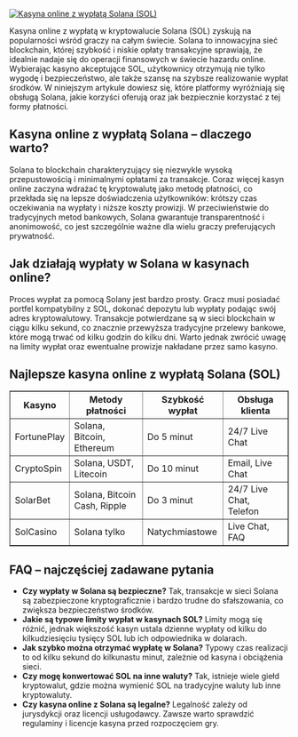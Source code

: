 [![Kasyna online z wypłatą Solana (SOL)](https://123-caf.pages.dev/gitsignup.png)](https://vrmoo.ru/Bt82HjjY)

<div>   <p>Kasyna online z wypłatą w kryptowalucie Solana (SOL) zyskują na popularności wśród graczy na całym świecie. Solana to innowacyjna sieć blockchain, której szybkość i niskie opłaty transakcyjne sprawiają, że idealnie nadaje się do operacji finansowych w świecie hazardu online. Wybierając kasyno akceptujące SOL, użytkownicy otrzymują nie tylko wygodę i bezpieczeństwo, ale także szansę na szybsze realizowanie wypłat środków. W niniejszym artykule dowiesz się, które platformy wyróżniają się obsługą Solana, jakie korzyści oferują oraz jak bezpiecznie korzystać z tej formy płatności.</p>    <h2>Kasyna online z wypłatą Solana – dlaczego warto?</h2>   <p>Solana to blockchain charakteryzujący się niezwykle wysoką przepustowością i minimalnymi opłatami za transakcje. Coraz więcej kasyn online zaczyna wdrażać tę kryptowalutę jako metodę płatności, co przekłada się na lepsze doświadczenia użytkowników: krótszy czas oczekiwania na wypłaty i niższe koszty prowizji. W przeciwieństwie do tradycyjnych metod bankowych, Solana gwarantuje transparentność i anonimowość, co jest szczególnie ważne dla wielu graczy preferujących prywatność.</p>    <h2>Jak działają wypłaty w Solana w kasynach online?</h2>   <p>Proces wypłat za pomocą Solany jest bardzo prosty. Gracz musi posiadać portfel kompatybilny z SOL, dokonać depozytu lub wypłaty podając swój adres kryptowalutowy. Transakcje potwierdzane są w sieci blockchain w ciągu kilku sekund, co znacznie przewyższa tradycyjne przelewy bankowe, które mogą trwać od kilku godzin do kilku dni. Warto jednak zwrócić uwagę na limity wypłat oraz ewentualne prowizje nakładane przez samo kasyno.</p>    <h2>Najlepsze kasyna online z wypłatą Solana (SOL)</h2>   <table border="1" cellpadding="8" cellspacing="0">     <thead>       <tr>         <th>Kasyno</th>         <th>Metody płatności</th>         <th>Szybkość wypłat</th>         <th>Obsługa klienta</th>       </tr>     </thead>     <tbody>       <tr>         <td>FortunePlay</td>         <td>Solana, Bitcoin, Ethereum</td>         <td>Do 5 minut</td>         <td>24/7 Live Chat</td>       </tr>       <tr>         <td>CryptoSpin</td>         <td>Solana, USDT, Litecoin</td>         <td>Do 10 minut</td>         <td>Email, Live Chat</td>       </tr>       <tr>         <td>SolarBet</td>         <td>Solana, Bitcoin Cash, Ripple</td>         <td>Do 3 minut</td>         <td>24/7 Live Chat, Telefon</td>       </tr>       <tr>         <td>SolCasino</td>         <td>Solana tylko</td>         <td>Natychmiastowe</td>         <td>Live Chat, FAQ</td>       </tr>     </tbody>   </table>    <h2>FAQ – najczęściej zadawane pytania</h2>   <ul>     <li><strong>Czy wypłaty w Solana są bezpieczne?</strong> Tak, transakcje w sieci Solana są zabezpieczone kryptograficznie i bardzo trudne do sfałszowania, co zwiększa bezpieczeństwo środków.</li>     <li><strong>Jakie są typowe limity wypłat w kasynach SOL?</strong> Limity mogą się różnić, jednak większość kasyn ustala dzienne wypłaty od kilku do kilkudziesięciu tysięcy SOL lub ich odpowiednika w dolarach.</li>     <li><strong>Jak szybko można otrzymać wypłatę w Solana?</strong> Typowy czas realizacji to od kilku sekund do kilkunastu minut, zależnie od kasyna i obciążenia sieci.</li>     <li><strong>Czy mogę konwertować SOL na inne waluty?</strong> Tak, istnieje wiele giełd kryptowalut, gdzie można wymienić SOL na tradycyjne waluty lub inne kryptowaluty.</li>     <li><strong>Czy kasyna online z Solana są legalne?</strong> Legalność zależy od jurysdykcji oraz licencji usługodawcy. Zawsze warto sprawdzić regulaminy i licencje kasyna przed rozpoczęciem gry.</li>   </ul> </div>